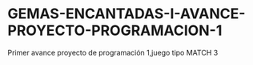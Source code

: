 # GEMAS-ENCANTADAS-I-AVANCE-PROYECTO-PROGRAMACION-1
Primer avance proyecto de programación 1,juego tipo MATCH 3 
